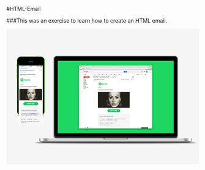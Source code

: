 #HTML-Email 

###This was an exercise to learn how to create an HTML email.

![Alt text](/screenshots/spotify_mockup.jpg "Gmail Screenshot")


